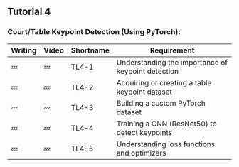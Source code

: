 ## Tutorial 4
### Court/Table Keypoint Detection (Using PyTorch):
| Writing | Video | Shortname | Requirement |
|---|---|---|---|
| 💤 | 💤 | TL4-1 | Understanding the importance of keypoint detection |
| 💤 | 💤 | TL4-2 | Acquiring or creating a table keypoint dataset |
| 💤 | 💤 | TL4-3 | Building a custom PyTorch dataset |
| 💤 | 💤 | TL4-4 | Training a CNN (ResNet50) to detect keypoints  |
| 💤 | 💤 | TL4-5 | Understanding loss functions and optimizers |
